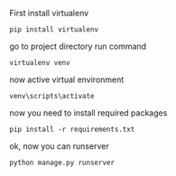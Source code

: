 First install virtualenv
```
pip install virtualenv
```

go to project directory
run command
```
virtualenv venv
```

now active virtual environment 
```
venv\scripts\activate
```

now you need to install required packages
```
pip install -r requirements.txt
```

ok, now you can runserver
```
python manage.py runserver
```